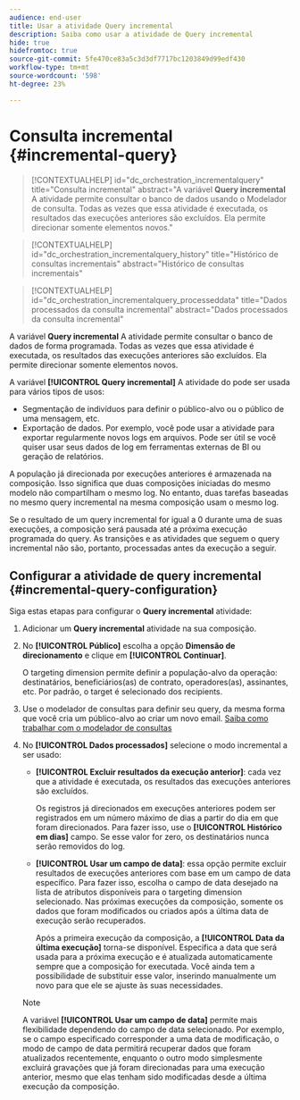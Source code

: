 ```yaml
---
audience: end-user
title: Usar a atividade Query incremental
description: Saiba como usar a atividade de Query incremental
hide: true
hidefromtoc: true
source-git-commit: 5fe470ce83a5c3d3df7717bc1203849d99edf430
workflow-type: tm+mt
source-wordcount: '598'
ht-degree: 23%

---
```


# Consulta incremental {#incremental-query}

>[!CONTEXTUALHELP]
>id="dc_orchestration_incrementalquery"
>title="Consulta incremental"
>abstract="A variável **Query incremental** A atividade permite consultar o banco de dados usando o Modelador de consulta. Todas as vezes que essa atividade é executada, os resultados das execuções anteriores são excluídos. Ela permite direcionar somente elementos novos."

>[!CONTEXTUALHELP]
>id="dc_orchestration_incrementalquery_history"
>title="Histórico de consultas incrementais"
>abstract="Histórico de consultas incrementais"

>[!CONTEXTUALHELP]
>id="dc_orchestration_incrementalquery_processeddata"
>title="Dados processados da consulta incremental"
>abstract="Dados processados da consulta incremental"

A variável **Query incremental** A atividade permite consultar o banco de dados de forma programada. Todas as vezes que essa atividade é executada, os resultados das execuções anteriores são excluídos. Ela permite direcionar somente elementos novos.

A variável **[!UICONTROL Query incremental]** A atividade do pode ser usada para vários tipos de usos:

* Segmentação de indivíduos para definir o público-alvo ou o público de uma mensagem, etc.
* Exportação de dados. Por exemplo, você pode usar a atividade para exportar regularmente novos logs em arquivos. Pode ser útil se você quiser usar seus dados de log em ferramentas externas de BI ou geração de relatórios.

A população já direcionada por execuções anteriores é armazenada na composição. Isso significa que duas composições iniciadas do mesmo modelo não compartilham o mesmo log. No entanto, duas tarefas baseadas no mesmo query incremental na mesma composição usam o mesmo log.

Se o resultado de um query incremental for igual a 0 durante uma de suas execuções, a composição será pausada até a próxima execução programada do query. As transições e as atividades que seguem o query incremental não são, portanto, processadas antes da execução a seguir.

## Configurar a atividade de query incremental {#incremental-query-configuration}

Siga estas etapas para configurar o **Query incremental** atividade:

1. Adicionar um **Query incremental** atividade na sua composição.

1. No **[!UICONTROL Público]** escolha a opção **Dimensão de direcionamento** e clique em **[!UICONTROL Continuar]**.

   O targeting dimension permite definir a população-alvo da operação: destinatários, beneficiários(as) de contrato, operadores(as), assinantes, etc. Por padrão, o target é selecionado dos recipients. <!--[Learn more about targeting dimensions](../../audience/about-recipients.md#targeting-dimensions)-->

1. Use o modelador de consultas para definir seu query, da mesma forma que você cria um público-alvo ao criar um novo email. [Saiba como trabalhar com o modelador de consultas](../../query/query-modeler-overview.md)

1. No **[!UICONTROL Dados processados]** selecione o modo incremental a ser usado:

   * **[!UICONTROL Excluir resultados da execução anterior]**: cada vez que a atividade é executada, os resultados das execuções anteriores são excluídos.

     Os registros já direcionados em execuções anteriores podem ser registrados em um número máximo de dias a partir do dia em que foram direcionados. Para fazer isso, use o **[!UICONTROL Histórico em dias]** campo. Se esse valor for zero, os destinatários nunca serão removidos do log.

   * **[!UICONTROL Usar um campo de data]**: essa opção permite excluir resultados de execuções anteriores com base em um campo de data específico. Para fazer isso, escolha o campo de data desejado na lista de atributos disponíveis para o targeting dimension selecionado. Nas próximas execuções da composição, somente os dados que foram modificados ou criados após a última data de execução serão recuperados.

     Após a primeira execução da composição, a **[!UICONTROL Data da última execução]** torna-se disponível. Especifica a data que será usada para a próxima execução e é atualizada automaticamente sempre que a composição for executada. Você ainda tem a possibilidade de substituir esse valor, inserindo manualmente um novo para que ele se ajuste às suas necessidades.

   >[!NOTE]
   >
   >A variável **[!UICONTROL Usar um campo de data]** permite mais flexibilidade dependendo do campo de data selecionado. Por exemplo, se o campo especificado corresponder a uma data de modificação, o modo de campo de data permitirá recuperar dados que foram atualizados recentemente, enquanto o outro modo simplesmente excluirá gravações que já foram direcionadas para uma execução anterior, mesmo que elas tenham sido modificadas desde a última execução da composição.

<!--

## Example {#incremental-query-example}

The following example shows the configuration of a workflow which filters every week the profiles in the Adobe Campaign database that are subscribed to the Yoga Newsletter service, to send them a welcome email.

![](../assets/incremental-query-example.png)

The workflow is made up of the following elements:

* A **[!UICONTROL Scheduler]** activity, to execute the workflow every Monday at 6 am.
* An **[!UICONTROL Incremental query]** activity, which targets all of the current subscribers during the first execution, then only the new subscribers of that week during the following executions.
* An **[!UICONTROL Email delivery]** activity.
-->

